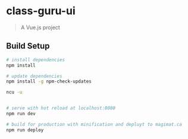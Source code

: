 # class-guru-ui

> A Vue.js project

## Build Setup

``` bash
# install dependencies
npm install

# update dependencies
npm install -g npm-check-updates

ncu -u


# serve with hot reload at localhost:8080
npm run dev

# build for production with minification and depluyt to magimat.ca
npm run deploy
```
